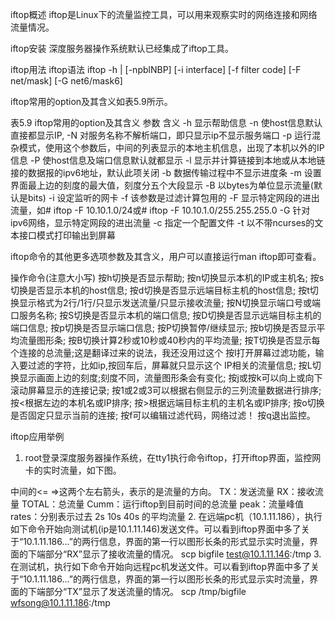 
iftop概述
iftop是Linux下的流量监控工具，可以用来观察实时的网络连接和网络流量情况。
 
 
iftop安装
深度服务器操作系统默认已经集成了iftop工具。
 
iftop用法
iftop语法
iftop -h | [-npblNBP] [-i interface] [-f filter code]                               	[-F net/mask] [-G net6/mask6]
 
iftop常用的option及其含义如表5.9所示。
 
表5.9 iftop常用的option及其含义
参数
含义
-h
显示帮助信息
-n
使host信息默认直接都显示IP,
-N
对服务名称不解析端口，即只显示ip不显示服务端口
-p
运行混杂模式，使用这个参数后，中间的列表显示的本地主机信息，出现了本机以外的IP信息
-P
使host信息及端口信息默认就都显示
-l
显示并计算链接到本地或从本地链接的数据报的ipv6地址，默认此项关闭
-b
数据传输过程中不显示进度条
-m
设置界面最上边的刻度的最大值，刻度分五个大段显示
-B
以bytes为单位显示流量(默认是bits)
-i
设定监听的网卡
-f
该参数是过滤计算包用的
-F
显示特定网段的进出流量，如# iftop -F 10.10.1.0/24或# iftop -F 10.10.1.0/255.255.255.0
-G
针对ipv6网络，显示特定网段的进出流量
-c
指定一个配置文件
-t
以不带ncurses的文本接口模式打印输出到屏幕
 
iftop命令的其他更多选项参数及其含义，用户可以直接运行man iftop即可查看。
 
操作命令(注意大小写)
按h切换是否显示帮助;
按n切换显示本机的IP或主机名;
按s切换是否显示本机的host信息;
按d切换是否显示远端目标主机的host信息;
按t切换显示格式为2行/1行/只显示发送流量/只显示接收流量;
按N切换显示端口号或端口服务名称;
按S切换是否显示本机的端口信息;
按D切换是否显示远端目标主机的端口信息;
按p切换是否显示端口信息;
按P切换暂停/继续显示;
按b切换是否显示平均流量图形条;
按B切换计算2秒或10秒或40秒内的平均流量;
按T切换是否显示每个连接的总流量;这是翻译过来的说法，我还没用过这个
按l打开屏幕过滤功能，输入要过滤的字符，比如ip,按回车后，屏幕就只显示这个	IP相关的流量信息;
按L切换显示画面上边的刻度;刻度不同，流量图形条会有变化;
按j或按k可以向上或向下滚动屏幕显示的连接记录;
按1或2或3可以根据右侧显示的三列流量数据进行排序;
按<根据左边的本机名或IP排序;
按>根据远端目标主机的主机名或IP排序;
按o切换是否固定只显示当前的连接;
按f可以编辑过滤代码，网络过滤！
按q退出监控。
 
iftop应用举例
1. root登录深度服务器操作系统，在tty1执行命令iftop，打开iftop界面，监控网卡的实时流量，如下图。
 
中间的<= =>这两个左右箭头，表示的是流量的方向。
TX：发送流量
RX：接收流量
TOTAL：总流量
Cumm：运行iftop到目前时间的总流量
peak：流量峰值
rates：分别表示过去 2s 10s 40s 的平均流量
2. 在远端pc机（10.1.11.186），执行如下命令开始向测试机(ip是10.1.11.146)发送文件。可以看到iftop界面中多了关于“10.1.11.186...”的两行信息，界面的第一行以图形长条的形式显示实时流量，界面的下端部分“RX”显示了接收流量的情况。
scp bigfile test@10.1.11.146:/tmp
3. 在测试机，执行如下命令开始向远程pc机发送文件。可以看到iftop界面中多了关于“10.1.11.186...”的两行信息，界面的第一行以图形长条的形式显示实时流量，界面的下端部分“TX”显示了发送流量的情况。
scp /tmp/bigfile wfsong@10.1.11.186:/tmp
